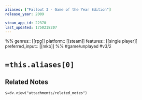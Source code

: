 ```yaml
---
aliases: ["Fallout 3 - Game of the Year Edition"]
release_year: 2009

steam_app_id: 22370
last_updated: 1750218207
---
```

%%
genres:: [[rpg]]
platform:: [[steam]]
features:: [[single player]]
preferred_input:: [[mkb]]
%%
#game/unplayed
#v3/2

# `=this.aliases[0]`
## Related Notes
`$=dv.view("attachments/related_notes")`